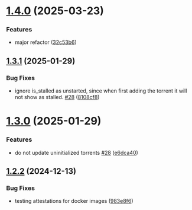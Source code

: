 # [1.4.0](https://github.com/telnetdoogie/transmission-trackers/compare/v1.3.2...v1.4.0) (2025-03-23)


### Features

* major refactor ([32c53b6](https://github.com/telnetdoogie/transmission-trackers/commit/32c53b66b10e98ef3681ddd8ba4c37488a678d68))



## [1.3.1](https://github.com/telnetdoogie/transmission-trackers/compare/v1.3.0...v1.3.1) (2025-01-29)


### Bug Fixes

* ignore is_stalled as unstarted, since when first adding the torrent it will not show as stalled. [#28](https://github.com/telnetdoogie/transmission-trackers/issues/28) ([8108cf8](https://github.com/telnetdoogie/transmission-trackers/commit/8108cf8f3f6af20a72c9ca5b952b6379b5de5347))



# [1.3.0](https://github.com/telnetdoogie/transmission-trackers/compare/v1.2.2...v1.3.0) (2025-01-29)


### Features

* do not update uninitialized torrents [#28](https://github.com/telnetdoogie/transmission-trackers/issues/28) ([e6dca40](https://github.com/telnetdoogie/transmission-trackers/commit/e6dca40312edf533a9fa0c869fb1121c5a1c7dfe))



## [1.2.2](https://github.com/telnetdoogie/transmission-trackers/compare/v1.2.1...v1.2.2) (2024-12-13)


### Bug Fixes

* testing attestations for docker images ([983e8f6](https://github.com/telnetdoogie/transmission-trackers/commit/983e8f6520aaafd26cdcdc47732197964b248237))



